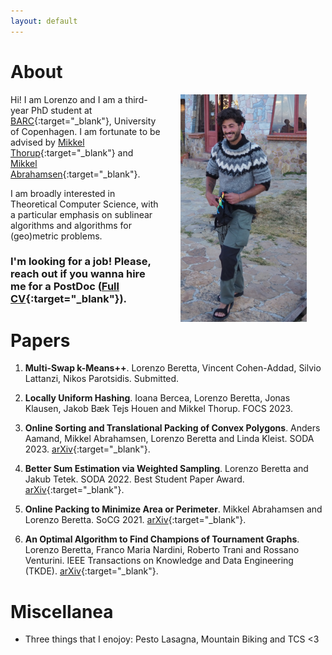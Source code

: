 ```yaml
---
layout: default
---
```


# About

<img src="figures/titicaca_lake.jpg" align="right" width="40%" hspace="30" vspace="0" alt="be balanced" />

Hi! I am Lorenzo and I am a third-year PhD student at [BARC](https://barc.ku.dk/){:target="_blank"}, University of Copenhagen.
I am fortunate to be advised by [Mikkel Thorup](http://hjemmesider.diku.dk/~mthorup/){:target="_blank"} 
and [Mikkel Abrahamsen](https://sites.google.com/view/mikkel-abrahamsen){:target="_blank"}.

I am broadly interested in Theoretical Computer Science, with a particular emphasis on sublinear algorithms 
and algorithms for (geo)metric problems.

### **I'm looking for a job!** Please, reach out if you wanna hire me for a PostDoc ([Full CV](pdfs/CV.pdf){:target="_blank"}).


# Papers
1. **Multi-Swap k-Means++**. Lorenzo Beretta, Vincent Cohen-Addad, Silvio Lattanzi, Nikos Parotsidis.
Submitted.

1. **Locally Uniform Hashing**. Ioana Bercea, Lorenzo Beretta, Jonas Klausen, Jakob Bæk Tejs Houen
and Mikkel Thorup. 
FOCS 2023.

1. **Online Sorting and Translational Packing of Convex Polygons**. Anders Aamand, Mikkel Abrahamsen, Lorenzo Beretta and Linda Kleist. 
SODA 2023.
[arXiv](https://arxiv.org/abs/2112.03791){:target="_blank"}.

1. **Better Sum Estimation via Weighted Sampling**. Lorenzo Beretta and Jakub Tetek.
SODA 2022. Best Student Paper Award.
[arXiv](https://arxiv.org/abs/2110.14948){:target="_blank"}.

1. **Online Packing to Minimize Area or Perimeter**. Mikkel Abrahamsen and Lorenzo Beretta. SoCG 2021.
[arXiv](https://arxiv.org/abs/2101.09024){:target="_blank"}.

1. **An Optimal Algorithm to Find Champions of Tournament Graphs**. Lorenzo Beretta, Franco Maria
Nardini, Roberto Trani and Rossano Venturini. IEEE Transactions on Knowledge and Data Engineering 
(TKDE). [arXiv](https://arxiv.org/abs/2111.13621){:target="_blank"}.

# Miscellanea

* Three things that I enojoy: Pesto Lasagna, Mountain Biking and TCS <3 
